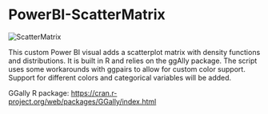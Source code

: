 # PowerBI-ScatterMatrix

![ScatterMatrix](https://i.imgur.com/acDeRMs.png)

This custom Power BI visual adds a scatterplot matrix with density functions and distributions. It is built in R and relies on the ggAlly package. The script uses some workarounds with ggpairs to allow for custom color support. Support for different colors and categorical variables will be added.

GGally R package: https://cran.r-project.org/web/packages/GGally/index.html
